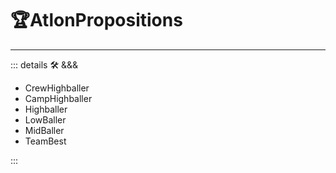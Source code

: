 # 🏆<atlos>AtlonPropositions</atlos>

---

<!-- =================================================== -->
<!-- =================================================== -->
<!-- =================================================== -->
<!-- =================================================== -->
<!-- =================================================== -->
::: details 🛠 <dev>&&&</dev>

- CrewHighballer
- CampHighballer
- Highballer
- LowBaller
- MidBaller
- TeamBest

:::
